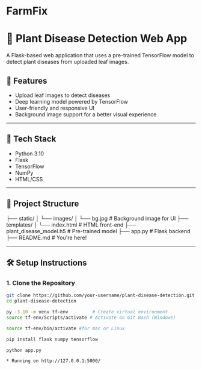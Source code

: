 # FarmFix
# 🌿 Plant Disease Detection Web App

A Flask-based web application that uses a pre-trained TensorFlow model to detect plant diseases from uploaded leaf images.

## 🚀 Features

- Upload leaf images to detect diseases
- Deep learning model powered by TensorFlow
- User-friendly and responsive UI
- Background image support for a better visual experience

---

## 🧰 Tech Stack

- Python 3.10
- Flask
- TensorFlow
- NumPy
- HTML/CSS

---

## 📁 Project Structure

├── static/
│ └── images/
│ └── bg.jpg # Background image for UI
├── templates/
│ └── index.html # HTML front-end
├── plant_disease_model.h5 # Pre-trained model
├── app.py # Flask backend
├── README.md # You're here!


---

## 🛠️ Setup Instructions

### 1. Clone the Repository

```bash
git clone https://github.com/your-username/plant-disease-detection.git
cd plant-disease-detection

py -3.10 -m venv tf-env         # Create virtual environment
source tf-env/Scripts/activate # Activate on Git Bash (Windows)

source tf-env/bin/activate #for mac or Linux

pip install flask numpy tensorflow

python app.py

* Running on http://127.0.0.1:5000/

